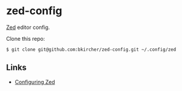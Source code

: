 # zed-config

[Zed](https://zed.dev/) editor config.

Clone this repo:

    $ git clone git@github.com:bkircher/zed-config.git ~/.config/zed

## Links

- [Configuring Zed](https://zed.dev/docs/configuring-zed)
